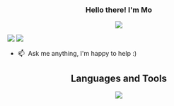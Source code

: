 <h3 align="center">
  Hello there! I'm Mo
</h3>
<p align="center">
  <a href="https://github.com/DenverCoder1/readme-typing-svg"><img src="https://readme-typing-svg.herokuapp.com/?lines=Front%20End%20Developer;Electronics%20Engineer;Always%20learning%20.%20.%20.&font=Fira%20Code&center=true&width=440&height=45&color=f75c7e&vCenter=true&size=22"></a>
</p>


[![](https://img.shields.io/badge/LinkedIn-0077B5?style=for-the-badge&logo=linkedin&logoColor=white)](https://www.linkedin.com/in/nasriime/)
[![](https://img.shields.io/badge/Mail-D14836?style=for-the-badge&logo=gmail&logoColor=white)](mailto:mnasr4040@gmail.com)

- :mailbox: &nbsp;Ask me anything, I'm happy to help :)

<h2 align="center">
  Languages and Tools
</h2>
<p align="center">
<img src="https://skillicons.dev/icons?i=html,css,sass,tailwind,js,ts,vue,react,redux,nodejs,go,angular,jest,postgres,git,aws&perline=8" />
</p>
